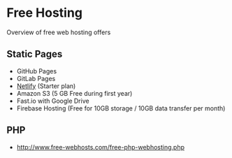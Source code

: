 # Free Hosting
Overview of free web hosting offers

## Static Pages
- GitHub Pages
- GitLab Pages
- [Netlify](https://www.netlify.com/) (Starter plan)
- Amazon S3 (5 GB Free during first year)
- Fast.io with Google Drive
- Firebase Hosting (Free for 10GB storage / 10GB data transfer per month)

## PHP

- http://www.free-webhosts.com/free-php-webhosting.php
